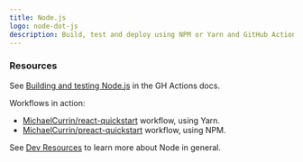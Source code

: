 ```yaml
---
title: Node.js
logo: node-dot-js
description: Build, test and deploy using NPM or Yarn and GitHub Actions
---
```


### Resources

See [Building and testing Node.js](https://docs.github.com/en/free-pro-team@latest/actions/guides/building-and-testing-nodejs) in the GH Actions docs.

Workflows in action:

- [MichaelCurrin/react-quickstart](https://github.com/MichaelCurrin/react-quickstart/blob/master/.github/workflows/main.yml) workflow, using Yarn.
- [MichaelCurrin/preact-quickstart](https://github.com/MichaelCurrin/preact-quickstart/blob/master/.github/workflows/main.yml) workflow, using NPM.

See [Dev Resources](https://michaelcurrin.github.io/dev-resources/resources/javascript/node-js/) to learn more about Node in general.
